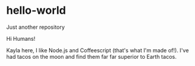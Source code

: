 # hello-world
Just another repository

Hi Humans!

Kayla here, I like Node.js and Coffeescript (that's what I'm made of!).
I've had tacos on the moon and find them far far superior to Earth tacos.
